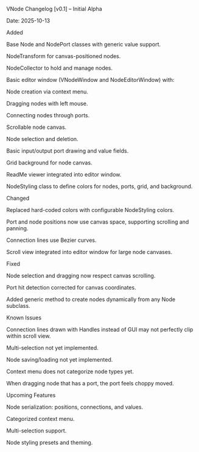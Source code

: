 VNode Changelog
[v0.1] – Initial Alpha

Date: 2025-10-13

Added

Base Node and NodePort classes with generic value support.

NodeTransform for canvas-positioned nodes.

NodeCollector to hold and manage nodes.

Basic editor window (VNodeWindow and NodeEditorWindow) with:

Node creation via context menu.

Dragging nodes with left mouse.

Connecting nodes through ports.

Scrollable node canvas.

Node selection and deletion.

Basic input/output port drawing and value fields.

Grid background for node canvas.

ReadMe viewer integrated into editor window.

NodeStyling class to define colors for nodes, ports, grid, and background.

Changed

Replaced hard-coded colors with configurable NodeStyling colors.

Port and node positions now use canvas space, supporting scrolling and panning.

Connection lines use Bezier curves.

Scroll view integrated into editor window for large node canvases.

Fixed

Node selection and dragging now respect canvas scrolling.

Port hit detection corrected for canvas coordinates.

Added generic method to create nodes dynamically from any Node subclass.

Known Issues

Connection lines drawn with Handles instead of GUI may not perfectly clip within scroll view.

Multi-selection not yet implemented.

Node saving/loading not yet implemented.

Context menu does not categorize node types yet.

When dragging node that has a port, the port feels choppy moved.

Upcoming Features

Node serialization: positions, connections, and values.

Categorized context menu.

Multi-selection support.

Node styling presets and theming.